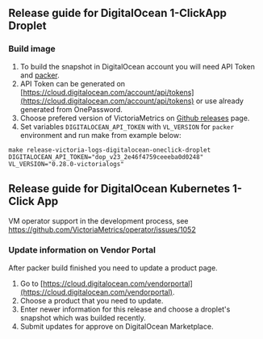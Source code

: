## Release guide for DigitalOcean 1-ClickApp Droplet

### Build image

1. To build the snapshot in DigitalOcean account you will need API Token and [packer](https://learn.hashicorp.com/tutorials/packer/get-started-install-cli).
2. API Token can be generated on [https://cloud.digitalocean.com/account/api/tokens](https://cloud.digitalocean.com/account/api/tokens) or use already generated from OnePassword.
3. Choose prefered version of VictoriaMetrics on [Github releases](https://github.com/VictoriaMetrics/VictoriaMetrics/releases/latest) page.
4. Set variables `DIGITALOCEAN_API_TOKEN` with `VL_VERSION` for `packer` environment and run make from example below:

```console
make release-victoria-logs-digitalocean-oneclick-droplet DIGITALOCEAN_API_TOKEN="dop_v23_2e46f4759ceeeba0d0248" VL_VERSION="0.28.0-victorialogs"
```

## Release guide for DigitalOcean Kubernetes 1-Click App

VM operator support in the development process, see https://github.com/VictoriaMetrics/operator/issues/1052

### Update information on Vendor Portal

After packer build finished you need to update a product page.

1. Go to [https://cloud.digitalocean.com/vendorportal](https://cloud.digitalocean.com/vendorportal).
2. Choose a product that you need to update.
3. Enter newer information for this release and choose a droplet's snapshot which was builded recently.
4. Submit updates for approve on DigitalOcean Marketplace.
